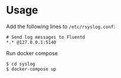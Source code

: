 # Usage
Add the following lines to `/etc/rsyslog.conf`:
```
# Send log messages to Fluentd
*.* @127.0.0.1:5140
```
Run docker compose
```
$ cd syslog
$ docker-compose up
```
